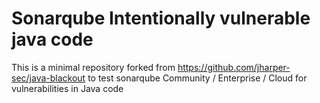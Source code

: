 # Sonarqube Intentionally vulnerable java code 

This is a minimal repository forked from https://github.com/jharper-sec/java-blackout to test sonarqube Community / Enterprise / Cloud for vulnerabilities in Java code
